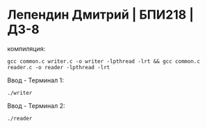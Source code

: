 # Лепендин Дмитрий | БПИ218 | ДЗ-8
компиляция:
```
gcc common.c writer.c -o writer -lpthread -lrt && gcc common.c reader.c -o reader -lpthread -lrt
```

Ввод - Терминал 1:
```
./writer
```
Ввод - Терминал 2:
```
./reader
```
